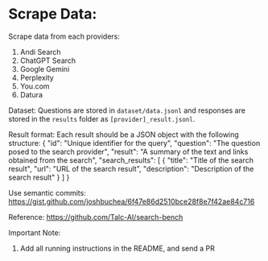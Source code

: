 # Scrape Data:

Scrape data from each providers: 

1. Andi Search
2. ChatGPT Search
3. Google Gemini
4. Perplexity 
5. You.com
6. Datura


Dataset: Questions are stored in `dataset/data.jsonl` and responses are stored in the `results` folder as `[provider]_result.jsonl`.

Result format: Each result should be a JSON object with the following structure:
{
    "id": "Unique identifier for the query",
    "question": "The question posed to the search provider",
    "result": "A summary of the text and links obtained from the search",
    "search_results": [
        {
            "title": "Title of the search result",
            "url": "URL of the search result",
            "description": "Description of the search result"
        }
    ]
}


Use semantic commits: https://gist.github.com/joshbuchea/6f47e86d2510bce28f8e7f42ae84c716


Reference:
https://github.com/Talc-AI/search-bench



Important Note:
1. Add all running instructions in the README, and send a PR


